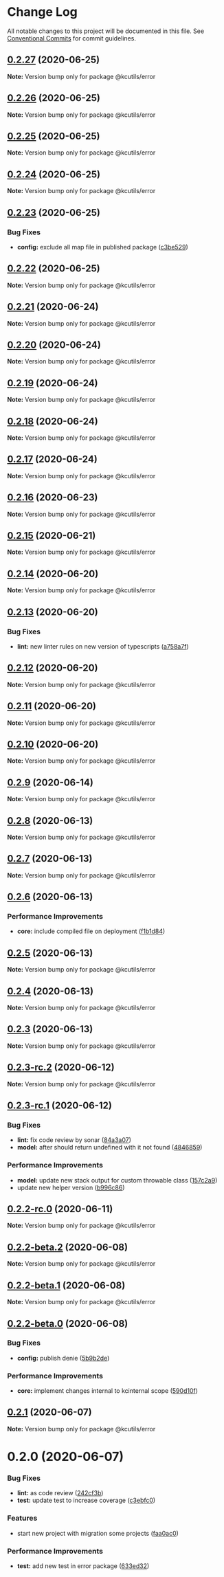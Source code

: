 # Change Log

All notable changes to this project will be documented in this file.
See [Conventional Commits](https://conventionalcommits.org) for commit guidelines.

## [0.2.27](https://github.com/kamontat/kcutils/compare/@kcutils/error@0.2.26...@kcutils/error@0.2.27) (2020-06-25)

**Note:** Version bump only for package @kcutils/error





## [0.2.26](https://github.com/kamontat/kcutils/compare/@kcutils/error@0.2.25...@kcutils/error@0.2.26) (2020-06-25)

**Note:** Version bump only for package @kcutils/error





## [0.2.25](https://github.com/kamontat/kcutils/compare/@kcutils/error@0.2.24...@kcutils/error@0.2.25) (2020-06-25)

**Note:** Version bump only for package @kcutils/error





## [0.2.24](https://github.com/kamontat/kcutils/compare/@kcutils/error@0.2.23...@kcutils/error@0.2.24) (2020-06-25)

**Note:** Version bump only for package @kcutils/error





## [0.2.23](https://github.com/kamontat/kcutils/compare/@kcutils/error@0.2.22...@kcutils/error@0.2.23) (2020-06-25)


### Bug Fixes

* **config:** exclude all map file in published package ([c3be529](https://github.com/kamontat/kcutils/commit/c3be529878a8a6ed0a0d0c6a7b21c816d87fac95))





## [0.2.22](https://github.com/kamontat/kcutils/compare/@kcutils/error@0.2.21...@kcutils/error@0.2.22) (2020-06-25)

**Note:** Version bump only for package @kcutils/error





## [0.2.21](https://github.com/kamontat/kcutils/compare/@kcutils/error@0.2.20...@kcutils/error@0.2.21) (2020-06-24)

**Note:** Version bump only for package @kcutils/error





## [0.2.20](https://github.com/kamontat/kcutils/compare/@kcutils/error@0.2.19...@kcutils/error@0.2.20) (2020-06-24)

**Note:** Version bump only for package @kcutils/error





## [0.2.19](https://github.com/kamontat/kcutils/compare/@kcutils/error@0.2.18...@kcutils/error@0.2.19) (2020-06-24)

**Note:** Version bump only for package @kcutils/error





## [0.2.18](https://github.com/kamontat/kcutils/compare/@kcutils/error@0.2.17...@kcutils/error@0.2.18) (2020-06-24)

**Note:** Version bump only for package @kcutils/error





## [0.2.17](https://github.com/kamontat/kcutils/compare/@kcutils/error@0.2.16...@kcutils/error@0.2.17) (2020-06-24)

**Note:** Version bump only for package @kcutils/error





## [0.2.16](https://github.com/kamontat/kcutils/compare/@kcutils/error@0.2.15...@kcutils/error@0.2.16) (2020-06-23)

**Note:** Version bump only for package @kcutils/error





## [0.2.15](https://github.com/kamontat/kcutils/compare/@kcutils/error@0.2.14...@kcutils/error@0.2.15) (2020-06-21)

**Note:** Version bump only for package @kcutils/error





## [0.2.14](https://github.com/kamontat/kcutils/compare/@kcutils/error@0.2.13...@kcutils/error@0.2.14) (2020-06-20)

**Note:** Version bump only for package @kcutils/error





## [0.2.13](https://github.com/kamontat/kcutils/compare/@kcutils/error@0.2.12...@kcutils/error@0.2.13) (2020-06-20)


### Bug Fixes

* **lint:** new linter rules on new version of typescripts ([a758a7f](https://github.com/kamontat/kcutils/commit/a758a7f878d8c8f4318472ad5cea93870c002a39))





## [0.2.12](https://github.com/kamontat/kcutils/compare/@kcutils/error@0.2.11...@kcutils/error@0.2.12) (2020-06-20)

**Note:** Version bump only for package @kcutils/error





## [0.2.11](https://github.com/kamontat/kcutils/compare/@kcutils/error@0.2.10...@kcutils/error@0.2.11) (2020-06-20)

**Note:** Version bump only for package @kcutils/error





## [0.2.10](https://github.com/kamontat/kcutils/compare/@kcutils/error@0.2.9...@kcutils/error@0.2.10) (2020-06-20)

**Note:** Version bump only for package @kcutils/error





## [0.2.9](https://github.com/kamontat/kcutils/compare/@kcutils/error@0.2.8...@kcutils/error@0.2.9) (2020-06-14)

**Note:** Version bump only for package @kcutils/error





## [0.2.8](https://github.com/kamontat/kcutils/compare/@kcutils/error@0.2.7...@kcutils/error@0.2.8) (2020-06-13)

**Note:** Version bump only for package @kcutils/error





## [0.2.7](https://github.com/kamontat/kcutils/compare/@kcutils/error@0.2.6...@kcutils/error@0.2.7) (2020-06-13)

**Note:** Version bump only for package @kcutils/error





## [0.2.6](https://github.com/kamontat/kcutils/compare/@kcutils/error@0.2.5...@kcutils/error@0.2.6) (2020-06-13)


### Performance Improvements

* **core:** include compiled file on deployment ([f1b1d84](https://github.com/kamontat/kcutils/commit/f1b1d8450f4108cc8495e29c9a49bc4a79f0041e))





## [0.2.5](https://github.com/kamontat/kcutils/compare/@kcutils/error@0.2.4...@kcutils/error@0.2.5) (2020-06-13)

**Note:** Version bump only for package @kcutils/error





## [0.2.4](https://github.com/kamontat/kcutils/compare/@kcutils/error@0.2.3...@kcutils/error@0.2.4) (2020-06-13)

**Note:** Version bump only for package @kcutils/error





## [0.2.3](https://github.com/kamontat/kcutils/compare/@kcutils/error@0.2.3-rc.2...@kcutils/error@0.2.3) (2020-06-13)

**Note:** Version bump only for package @kcutils/error





## [0.2.3-rc.2](https://github.com/kamontat/kcutils/compare/@kcutils/error@0.2.3-rc.1...@kcutils/error@0.2.3-rc.2) (2020-06-12)

**Note:** Version bump only for package @kcutils/error





## [0.2.3-rc.1](https://github.com/kamontat/kcutils/compare/@kcutils/error@0.2.2-rc.0...@kcutils/error@0.2.3-rc.1) (2020-06-12)


### Bug Fixes

* **lint:** fix code review by sonar ([84a3a07](https://github.com/kamontat/kcutils/commit/84a3a0743a78b66be31db67a7ba8249a92fd720d))
* **model:** after should return undefined with it not found ([4846859](https://github.com/kamontat/kcutils/commit/4846859a0b4a2a6c3fa9c61ec4b3d674ec64d328))


### Performance Improvements

* **model:** update new stack output for custom throwable class ([157c2a9](https://github.com/kamontat/kcutils/commit/157c2a982a9ae27e0fb44c3c9c75096ddf33b1a4))
* update new helper version ([b996c86](https://github.com/kamontat/kcutils/commit/b996c8690099ddd649eefeaa9d81c44d498a9ec4))





## [0.2.2-rc.0](https://github.com/kamontat/kcutils/compare/@kcutils/error@0.2.2-beta.2...@kcutils/error@0.2.2-rc.0) (2020-06-11)

**Note:** Version bump only for package @kcutils/error





## [0.2.2-beta.2](https://github.com/kamontat/kcutils/compare/@kcutils/error@0.2.2-beta.1...@kcutils/error@0.2.2-beta.2) (2020-06-08)

**Note:** Version bump only for package @kcutils/error





## [0.2.2-beta.1](https://github.com/kamontat/kcutils/compare/@kcutils/error@0.2.2-beta.0...@kcutils/error@0.2.2-beta.1) (2020-06-08)

**Note:** Version bump only for package @kcutils/error





## [0.2.2-beta.0](https://github.com/kamontat/kcutils/compare/@kcutils/error@0.2.1...@kcutils/error@0.2.2-beta.0) (2020-06-08)


### Bug Fixes

* **config:** publish denie ([5b9b2de](https://github.com/kamontat/kcutils/commit/5b9b2de3ad51695cda80fc488be3702b08b0afb6))


### Performance Improvements

* **core:** implement changes internal to kcinternal scope ([590d10f](https://github.com/kamontat/kcutils/commit/590d10ff35d617e9964691b7a12d10f5b9170902))





## [0.2.1](https://github.com/kamontat/kcutils/compare/@kcutils/error@0.2.0...@kcutils/error@0.2.1) (2020-06-07)

**Note:** Version bump only for package @kcutils/error





# 0.2.0 (2020-06-07)


### Bug Fixes

* **lint:** as code review ([242cf3b](https://github.com/kamontat/kcutils/commit/242cf3b0a749a1c5d259c05a0223919e443e3e3b))
* **test:** update test to increase coverage ([c3ebfc0](https://github.com/kamontat/kcutils/commit/c3ebfc0fb5611fe5f3fb51ff034cb8403b56ed9c))


### Features

* start new project with migration some projects ([faa0ac0](https://github.com/kamontat/kcutils/commit/faa0ac00d95421af7540936e98f619475d3e5532))


### Performance Improvements

* **test:** add new test in error package ([633ed32](https://github.com/kamontat/kcutils/commit/633ed3230ad22714257646f27f82962d7ed34611))
